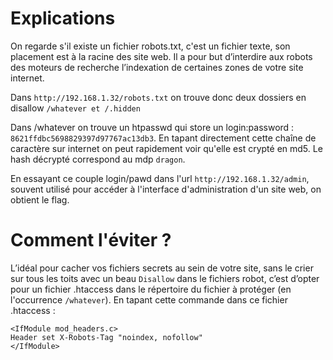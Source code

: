 # Explications

On regarde s'il existe un fichier robots.txt, c'est un fichier texte, son placement est à la racine des site web. Il a pour but d’interdire aux robots des moteurs de recherche l’indexation de certaines zones de votre site internet.

Dans `http://192.168.1.32/robots.txt` on trouve donc deux dossiers en disallow `/whatever et /.hidden`  

Dans /whatever on trouve un htpasswd qui store un login:password :  
`8621ffdbc5698829397d97767ac13db3`. En tapant directement cette chaîne de caractère sur internet on peut rapidement voir qu'elle est crypté en md5. Le hash décrypté correspond au mdp `dragon`.  

En essayant ce couple login/pawd dans l'url `http://192.168.1.32/admin`, souvent utilisé pour accéder à l'interface d'administration d'un site web, on obtient le flag.

# Comment l'éviter ?

L’idéal pour cacher vos fichiers secrets au sein de votre site, sans le crier sur tous les toits avec un beau `Disallow` dans le fichiers robot, c’est d’opter pour un fichier .htaccess dans le répertoire du fichier à protéger (en l'occurrence `/whatever`). En tapant cette commande dans ce fichier .htaccess :  
```
<IfModule mod_headers.c>
Header set X-Robots-Tag "noindex, nofollow"
</IfModule>
```